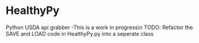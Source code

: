 # HealthyPy
Python USDA api grabber
-This is a work in progress\n
TODO: Refactor the SAVE and LOAD code in HealthyPy.py
into a seperate class
